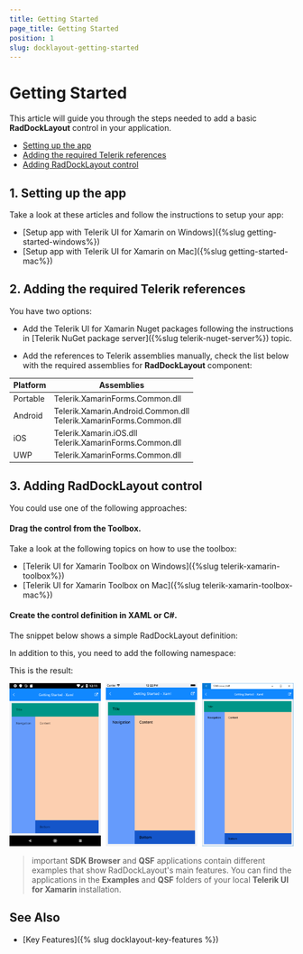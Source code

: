 ```yaml
---
title: Getting Started
page_title: Getting Started
position: 1
slug: docklayout-getting-started
---
```


# Getting Started

This article will guide you through the steps needed to add a basic **RadDockLayout** control in your application.

* [Setting up the app](#1-setting-up-the-app)
* [Adding the required Telerik references](#2-adding-the-required-telerik-references)
* [Adding RadDockLayout control](#3-adding-raddocklayout-control)

## 1. Setting up the app

Take a look at these articles and follow the instructions to setup your app:

- [Setup app with Telerik UI for Xamarin on Windows]({%slug getting-started-windows%})
- [Setup app with Telerik UI for Xamarin on Mac]({%slug getting-started-mac%})

## 2. Adding the required Telerik references

You have two options:

* Add the Telerik UI for Xamarin Nuget packages following the instructions in [Telerik NuGet package server]({%slug telerik-nuget-server%}) topic.

* Add the references to Telerik assemblies manually, check the list below with the required assemblies for **RadDockLayout** component:

| Platform | Assemblies |
| -------- | ---------- |
| Portable | Telerik.XamarinForms.Common.dll |
| Android  | Telerik.Xamarin.Android.Common.dll<br/>Telerik.XamarinForms.Common.dll |
| iOS      | Telerik.Xamarin.iOS.dll <br/>Telerik.XamarinForms.Common.dll |
| UWP      | Telerik.XamarinForms.Common.dll |

## 3. Adding RadDockLayout control

You could use one of the following approaches:

#### Drag the control from the Toolbox. 

Take a look at the following topics on how to use the toolbox:

* [Telerik UI for Xamarin Toolbox on Windows]({%slug telerik-xamarin-toolbox%})
* [Telerik UI for Xamarin Toolbox on Mac]({%slug telerik-xamarin-toolbox-mac%})
	
#### Create the control definition in XAML or C#.

The snippet below shows a simple RadDockLayout definition:

<snippet id='docklayout-getting-started-xaml' />
<snippet id='docklayout-getting-started-csharp' />

In addition to this, you need to add the following namespace:

<snippet id='xmlns-telericommon' />
<snippet id='ns-telerikcommon' />

This is the result:

![RadDockLayout](images/docklayout_getting_started.png)

>important **SDK Browser** and **QSF** applications contain different examples that show RadDockLayout's main features. You can find the applications in the **Examples** and **QSF** folders of your local **Telerik UI for Xamarin** installation.

## See Also

- [Key Features]({% slug docklayout-key-features %})